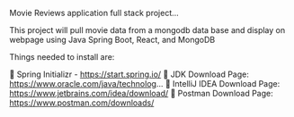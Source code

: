 Movie Reviews application full stack project...

This project will pull movie data from a mongodb data base and display on webpage using  Java Spring Boot, React, and MongoDB 

Things needed to install are:

🔗 Spring Initializr - https://start.spring.io/
🔗 JDK Download Page: https://www.oracle.com/java/technolog...
🔗 IntelliJ IDEA Download Page: https://www.jetbrains.com/idea/download/
🔗 Postman Download Page: https://www.postman.com/downloads/



